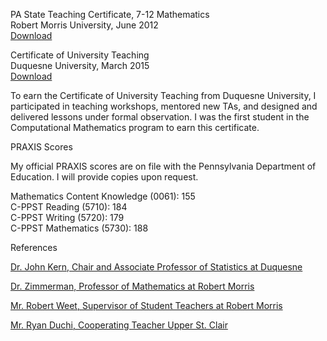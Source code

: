 <p>PA State Teaching Certificate, 7-12 Mathematics<br/>
   Robert Morris University, June 2012<br/>
   <a href="https://lisasteaching.github.io/portfolio_teaching/pdf-files/PA-certification.pdf" target="_blank">Download</a></p>
<p>Certificate of University Teaching<br/>
    Duquesne University, March 2015<br/>
    <a href="https://lisasteaching.github.io/portfolio_teaching/pdf-files/DuqUnivTeachingCert.pdf" target="_blank">Download</a></p>
    <p>To earn the Certificate of University Teaching from Duquesne University, I participated in teaching workshops, mentored new TAs, and designed and delivered lessons under formal observation. I was the first student in the Computational Mathematics program to earn this certificate.</p>
<p>PRAXIS Scores</p>
            <p>My official PRAXIS scores are on file with the Pennsylvania Department of Education. I will provide copies upon request.</p>
            <p>Mathematics Content Knowledge (0061): 155<br />C-PPST Reading (5710): 184<br />C-PPST Writing (5720): 179<br />C-PPST Mathematics (5730): 188</p>
<p>References</p>
           <p><a href="https://lisasteaching.github.io/portfolio_teaching/pdf-files/recommendation-kern.pdf" target="_blank">Dr. John Kern, Chair and Associate Professor of Statistics at Duquesne</a></p>
           <p><a href="https://lisasteaching.github.io/portfolio_teaching/pdf-files/recommendation-zimmerman.pdf" target="_blank">Dr. Zimmerman, Professor of Mathematics at Robert Morris</a></p>
           <p><a href="https://lisasteaching.github.io/portfolio_teaching/pdf-files/recommendation-weet.pdf" target="_blank">Mr. Robert Weet, Supervisor of Student Teachers at Robert Morris</a></p>
           <p><a href="https://lisasteaching.github.io/portfolio_teaching/pdf-files/recommendation-duchi.pdf" target="_blank">Mr. Ryan Duchi, Cooperating Teacher Upper St. Clair</a></p>
